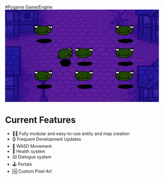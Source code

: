 #Pygame Game/Engine
<img src = "icons/readmeDisplayImage.png">

# Current Features
  * 🧙‍♂️ Fully modular and easy-to-use entity and map creation
  * ⌚ Frequent Development Updates
  * 🔽 WASD Movement
  * 🥊 Health system
  * ⌨️ Dialogue system 
  * 🕹️ Portals
  * 🆚 Custom Pixel Art
